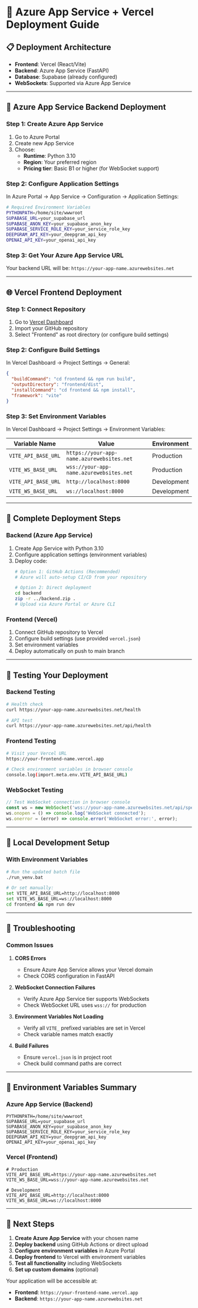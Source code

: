 # 🚀 Azure App Service + Vercel Deployment Guide

## 📋 Deployment Architecture

- **Frontend**: Vercel (React/Vite)
- **Backend**: Azure App Service (FastAPI)
- **Database**: Supabase (already configured)
- **WebSockets**: Supported via Azure App Service

---

## 🔧 Azure App Service Backend Deployment

### **Step 1: Create Azure App Service**
1. Go to Azure Portal
2. Create new App Service
3. Choose:
   - **Runtime**: Python 3.10
   - **Region**: Your preferred region
   - **Pricing tier**: Basic B1 or higher (for WebSocket support)

### **Step 2: Configure Application Settings**
In Azure Portal → App Service → Configuration → Application Settings:

```bash
# Required Environment Variables
PYTHONPATH=/home/site/wwwroot
SUPABASE_URL=your_supabase_url
SUPABASE_ANON_KEY=your_supabase_anon_key
SUPABASE_SERVICE_ROLE_KEY=your_service_role_key
DEEPGRAM_API_KEY=your_deepgram_api_key
OPENAI_API_KEY=your_openai_api_key
```

### **Step 3: Get Your Azure App Service URL**
Your backend URL will be: `https://your-app-name.azurewebsites.net`

---

## 🌐 Vercel Frontend Deployment

### **Step 1: Connect Repository**
1. Go to [Vercel Dashboard](https://vercel.com)
2. Import your GitHub repository
3. Select "Frontend" as root directory (or configure build settings)

### **Step 2: Configure Build Settings**
In Vercel Dashboard → Project Settings → General:

```json
{
  "buildCommand": "cd frontend && npm run build",
  "outputDirectory": "frontend/dist",
  "installCommand": "cd frontend && npm install",
  "framework": "vite"
}
```

### **Step 3: Set Environment Variables**
In Vercel Dashboard → Project Settings → Environment Variables:

| Variable Name | Value | Environment |
|---------------|-------|-------------|
| `VITE_API_BASE_URL` | `https://your-app-name.azurewebsites.net` | Production |
| `VITE_WS_BASE_URL` | `wss://your-app-name.azurewebsites.net` | Production |
| `VITE_API_BASE_URL` | `http://localhost:8000` | Development |
| `VITE_WS_BASE_URL` | `ws://localhost:8000` | Development |

---

## 🔄 Complete Deployment Steps

### **Backend (Azure App Service)**
1. Create App Service with Python 3.10
2. Configure application settings (environment variables)
3. Deploy code:
   ```bash
   # Option 1: GitHub Actions (Recommended)
   # Azure will auto-setup CI/CD from your repository
   
   # Option 2: Direct deployment
   cd backend
   zip -r ../backend.zip .
   # Upload via Azure Portal or Azure CLI
   ```

### **Frontend (Vercel)**
1. Connect GitHub repository to Vercel
2. Configure build settings (use provided `vercel.json`)
3. Set environment variables
4. Deploy automatically on push to main branch

---

## 🧪 Testing Your Deployment

### **Backend Testing**
```bash
# Health check
curl https://your-app-name.azurewebsites.net/health

# API test
curl https://your-app-name.azurewebsites.net/api/health
```

### **Frontend Testing**
```bash
# Visit your Vercel URL
https://your-frontend-name.vercel.app

# Check environment variables in browser console
console.log(import.meta.env.VITE_API_BASE_URL)
```

### **WebSocket Testing**
```javascript
// Test WebSocket connection in browser console
const ws = new WebSocket('wss://your-app-name.azurewebsites.net/api/speech-to-text/stream');
ws.onopen = () => console.log('WebSocket connected');
ws.onerror = (error) => console.error('WebSocket error:', error);
```

---

## 🔧 Local Development Setup

### **With Environment Variables**
```bash
# Run the updated batch file
./run_venv.bat

# Or set manually:
set VITE_API_BASE_URL=http://localhost:8000
set VITE_WS_BASE_URL=ws://localhost:8000
cd frontend && npm run dev
```

---

## 🚨 Troubleshooting

### **Common Issues**

1. **CORS Errors**
   - Ensure Azure App Service allows your Vercel domain
   - Check CORS configuration in FastAPI

2. **WebSocket Connection Failures**
   - Verify Azure App Service tier supports WebSockets
   - Check WebSocket URL uses `wss://` for production

3. **Environment Variables Not Loading**
   - Verify all `VITE_` prefixed variables are set in Vercel
   - Check variable names match exactly

4. **Build Failures**
   - Ensure `vercel.json` is in project root
   - Check build command paths are correct

---

## 📝 Environment Variables Summary

### **Azure App Service (Backend)**
```env
PYTHONPATH=/home/site/wwwroot
SUPABASE_URL=your_supabase_url
SUPABASE_ANON_KEY=your_supabase_anon_key
SUPABASE_SERVICE_ROLE_KEY=your_service_role_key
DEEPGRAM_API_KEY=your_deepgram_api_key
OPENAI_API_KEY=your_openai_api_key
```

### **Vercel (Frontend)**
```env
# Production
VITE_API_BASE_URL=https://your-app-name.azurewebsites.net
VITE_WS_BASE_URL=wss://your-app-name.azurewebsites.net

# Development  
VITE_API_BASE_URL=http://localhost:8000
VITE_WS_BASE_URL=ws://localhost:8000
```

---

## 🎯 Next Steps

1. **Create Azure App Service** with your chosen name
2. **Deploy backend** using GitHub Actions or direct upload
3. **Configure environment variables** in Azure Portal
4. **Deploy frontend** to Vercel with environment variables
5. **Test all functionality** including WebSockets
6. **Set up custom domains** (optional)

Your application will be accessible at:
- **Frontend**: `https://your-frontend-name.vercel.app`
- **Backend**: `https://your-app-name.azurewebsites.net` 